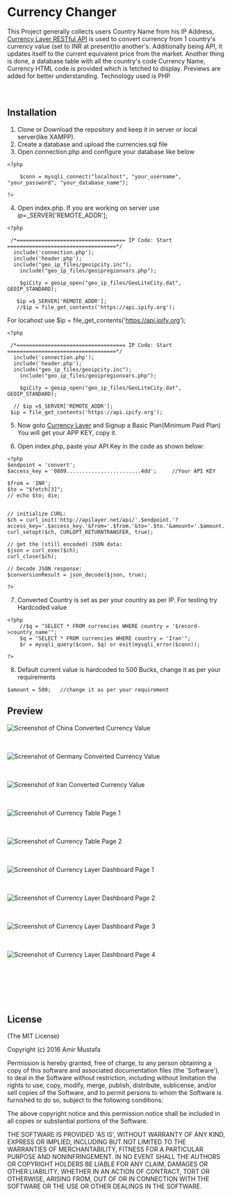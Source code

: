 # Currency Changer

This Project generally collects users Country Name from his IP Address, [Currency Layer RESTful API](https://currencylayer.com) is used to convert currency from 1 country's currency
value (set to INR at present)to another's. Additionally being API, it updates itself to the current equivalent price from the market.
Another thing is done, a database table with all the country's code Currency Name, Currency HTML code is provided which is fetched to display.
Previews are added for better understanding. Technology used is PHP<br/><br/><br/>


## Installation
1. Clone or Download the repository and keep it in server or local server(like XAMPP).
2. Create a database and upload the currencies.sql file
3. Open connection.php and configure your database like below
```
<?php
	
	$conn = mysqli_connect("localhost", "your_username", "your_password", "your_database_name");

?>
```

4. Open index.php. If you are working on server use $ip =$_SERVER['REMOTE_ADDR'];

```
<?php

 /*=================================== IP Code: Start ===================================*/ 
  include('connection.php');
  include('header.php');
  include("geo_ip_files/geoipcity.inc");
    include("geo_ip_files/geoipregionvars.php");

    $giCity = geoip_open("geo_ip_files/GeoLiteCity.dat", GEOIP_STANDARD);

   $ip =$_SERVER['REMOTE_ADDR'];
   //$ip = file_get_contents('https://api.ipify.org');
```
For locahost use $ip = file_get_contents('https://api.ipify.org');

```
<?php

 /*=================================== IP Code: Start ===================================*/ 
  include('connection.php');
  include('header.php');
  include("geo_ip_files/geoipcity.inc");
    include("geo_ip_files/geoipregionvars.php");

    $giCity = geoip_open("geo_ip_files/GeoLiteCity.dat", GEOIP_STANDARD);

  // $ip =$_SERVER['REMOTE_ADDR'];
 $ip = file_get_contents('https://api.ipify.org');
```

5. Now goto [Currency Layer](https://currencylayer.com) and Signup a Basic Plan(Minimum Paid Plan) You will get your APP KEY, copy it.

6. Open index.php, paste your API Key in the code as shown below:

```
<?php
$endpoint = 'convert';
$access_key = '0809........................4dd';     //Your API KEY

$from = 'INR';
$to = "$fetch[3]";
// echo $to; die;


// initialize CURL:
$ch = curl_init('http://apilayer.net/api/'.$endpoint.'?access_key='.$access_key.'&from='.$from.'&to='.$to.'&amount='.$amount.'');   
curl_setopt($ch, CURLOPT_RETURNTRANSFER, true);

// get the (still encoded) JSON data:
$json = curl_exec($ch);
curl_close($ch);

// Decode JSON response:
$conversionResult = json_decode($json, true);

?>

```
7. Converted Country is set as per your country as per IP. For testing try Hardcoded value

```
<?php
    //$q = "SELECT * FROM currencies WHERE country = '$record->country_name'";
    $q = "SELECT * FROM currencies WHERE country = 'Iran'";
    $r = mysqli_query($conn, $q) or exit(mysqli_error($conn));

?>
```

8. Default current value is hardcoded to 500 Bucks, change it as per your requirements

```
$amount = 500;   //change it as per your requirement
```
  
## Preview


![Screenshot of China Converted Currency Value ](https://cloud.githubusercontent.com/assets/15896579/25192814/5589d5d6-2552-11e7-9bbf-93c818237542.png?raw=true "Screenshot of China Converted Currency Value")
<br/><br/><br/>

![Screenshot of Germany Converted Currency Value ](https://cloud.githubusercontent.com/assets/15896579/25192817/575e9fea-2552-11e7-893f-c1dccc9fe730.png?raw=true "Screenshot of Germany Converted Currency Value")
<br/><br/><br/>

![Screenshot of Iran Converted Currency Value ](https://cloud.githubusercontent.com/assets/15896579/25192818/5979232c-2552-11e7-98ec-9e53f0c6955f.png?raw=true "Screenshot of Iran Converted Currency Value")
<br/><br/><br/>

![Screenshot of Currency Table Page 1](https://cloud.githubusercontent.com/assets/15896579/25192823/5b1ae198-2552-11e7-8cf8-b9017353d904.png?raw=true "Screenshot of Currency Table Page 1")
<br/><br/><br/>

![Screenshot of Currency Table Page 2](https://cloud.githubusercontent.com/assets/15896579/25192825/5eaed850-2552-11e7-850b-dae6f2fe4fe4.png?raw=true "Screenshot of Currency Table Page 2")
<br/><br/><br/>

![Screenshot of Currency Layer Dashboard Page 1](https://cloud.githubusercontent.com/assets/15896579/25192852/767bc790-2552-11e7-9e69-0703c94ed985.png?raw=true "Screenshot of Currency Layer Dashboard Page 1")
<br/><br/><br/>

![Screenshot of Currency Layer Dashboard Page 2](https://cloud.githubusercontent.com/assets/15896579/25193240/076143c4-2554-11e7-9e36-e8f6da131e18.png?raw=true "Screenshot of Currency Layer Dashboard Page 2")
<br/><br/><br/>

![Screenshot of Currency Layer Dashboard Page 3](https://cloud.githubusercontent.com/assets/15896579/25192870/7ef15980-2552-11e7-92a7-084bb42a6556.png?raw=true "Screenshot of Currency Layer Dashboard Page 3")
<br/><br/><br/>

![Screenshot of Currency Layer Dashboard Page 4](https://cloud.githubusercontent.com/assets/15896579/25192875/840ec196-2552-11e7-8437-085430df8d75.png?raw=true "Screenshot of Currency Layer Dashboard Page 4")
<br/><br/><br/>


<br/><br/><br/>

## License

(The MIT License)

Copyright (c) 2016 Amir Mustafa

Permission is hereby granted, free of charge, to any person obtaining
a copy of this software and associated documentation files (the
'Software'), to deal in the Software without restriction, including
without limitation the rights to use, copy, modify, merge, publish,
distribute, sublicense, and/or sell copies of the Software, and to
permit persons to whom the Software is furnished to do so, subject to
the following conditions:

The above copyright notice and this permission notice shall be
included in all copies or substantial portions of the Software.

THE SOFTWARE IS PROVIDED 'AS IS', WITHOUT WARRANTY OF ANY KIND,
EXPRESS OR IMPLIED, INCLUDING BUT NOT LIMITED TO THE WARRANTIES OF
MERCHANTABILITY, FITNESS FOR A PARTICULAR PURPOSE AND NONINFRINGEMENT.
IN NO EVENT SHALL THE AUTHORS OR COPYRIGHT HOLDERS BE LIABLE FOR ANY
CLAIM, DAMAGES OR OTHER LIABILITY, WHETHER IN AN ACTION OF CONTRACT,
TORT OR OTHERWISE, ARISING FROM, OUT OF OR IN CONNECTION WITH THE
SOFTWARE OR THE USE OR OTHER DEALINGS IN THE SOFTWARE.
